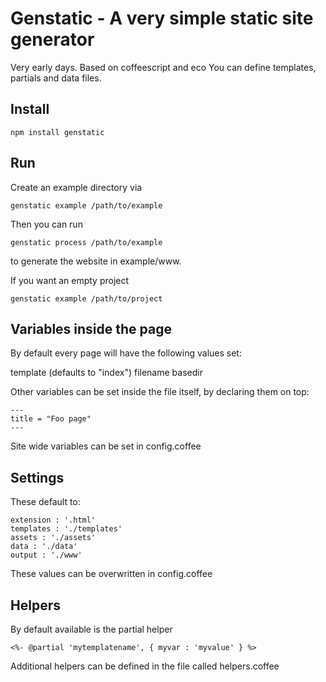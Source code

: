 # Genstatic - A very simple static site generator

Very early days.
Based on coffeescript and eco
You can define templates, partials and data files.

## Install

    npm install genstatic

## Run

Create an example directory via

    genstatic example /path/to/example


Then you can run 
    
    genstatic process /path/to/example
    
to generate the website in example/www.


If you want an empty project

    genstatic example /path/to/project


## Variables inside the page

By default every page will have the following values set:

template (defaults to "index")
filename
basedir

Other variables can be set inside the file itself, by declaring them on top:

    ---
    title = "Foo page"
    ---

Site wide variables can be set in config.coffee

## Settings 

These default to:

    extension : '.html'
    templates : './templates'
    assets : './assets'
    data : './data'
    output : './www'

These values can be overwritten in config.coffee

## Helpers

By default available is the partial helper
    
    <%- @partial 'mytemplatename', { myvar : 'myvalue' } %>
    
Additional helpers can be defined in the file called helpers.coffee    